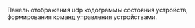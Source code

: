 Панель отображения udp кодограммы состояния устройств, формирования команд управления устройствами. 
